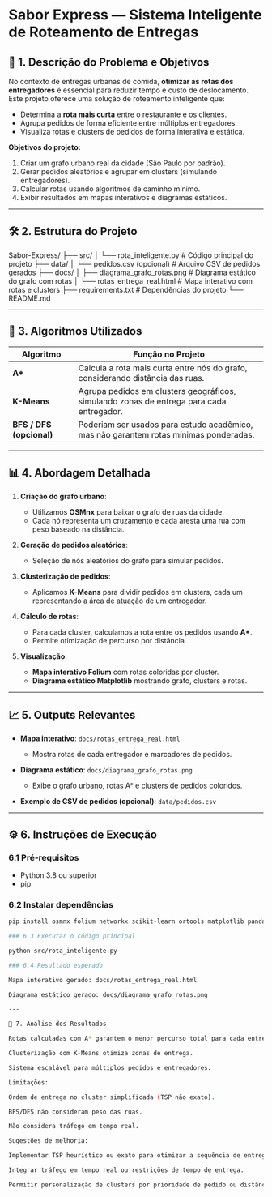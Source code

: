 # Sabor Express — Sistema Inteligente de Roteamento de Entregas

## 📌 1. Descrição do Problema e Objetivos

No contexto de entregas urbanas de comida, **otimizar as rotas dos entregadores** é essencial para reduzir tempo e custo de deslocamento. Este projeto oferece uma solução de roteamento inteligente que:

- Determina a **rota mais curta** entre o restaurante e os clientes.
- Agrupa pedidos de forma eficiente entre múltiplos entregadores.
- Visualiza rotas e clusters de pedidos de forma interativa e estática.

**Objetivos do projeto:**

1. Criar um grafo urbano real da cidade (São Paulo por padrão).
2. Gerar pedidos aleatórios e agrupar em clusters (simulando entregadores).
3. Calcular rotas usando algoritmos de caminho mínimo.
4. Exibir resultados em mapas interativos e diagramas estáticos.

---

## 🛠️ 2. Estrutura do Projeto

Sabor-Express/
├── src/
│ └── rota_inteligente.py # Código principal do projeto
├── data/
│ └── pedidos.csv (opcional) # Arquivo CSV de pedidos gerados
├── docs/
│ ├── diagrama_grafo_rotas.png # Diagrama estático do grafo com rotas
│ └── rotas_entrega_real.html # Mapa interativo com rotas e clusters
├── requirements.txt # Dependências do projeto
└── README.md


---

## 🧮 3. Algoritmos Utilizados

| Algoritmo | Função no Projeto |
|-----------|-----------------|
| **A\***  | Calcula a rota mais curta entre nós do grafo, considerando distância das ruas. |
| **K-Means** | Agrupa pedidos em clusters geográficos, simulando zonas de entrega para cada entregador. |
| **BFS / DFS (opcional)** | Poderiam ser usados para estudo acadêmico, mas não garantem rotas mínimas ponderadas. |

---

## 📊 4. Abordagem Detalhada

1. **Criação do grafo urbano**:  
   - Utilizamos **OSMnx** para baixar o grafo de ruas da cidade.  
   - Cada nó representa um cruzamento e cada aresta uma rua com peso baseado na distância.

2. **Geração de pedidos aleatórios**:  
   - Seleção de nós aleatórios do grafo para simular pedidos.

3. **Clusterização de pedidos**:  
   - Aplicamos **K-Means** para dividir pedidos em clusters, cada um representando a área de atuação de um entregador.

4. **Cálculo de rotas**:  
   - Para cada cluster, calculamos a rota entre os pedidos usando **A\***.  
   - Permite otimização de percurso por distância.

5. **Visualização**:  
   - **Mapa interativo Folium** com rotas coloridas por cluster.  
   - **Diagrama estático Matplotlib** mostrando grafo, clusters e rotas.

---

## 📈 5. Outputs Relevantes

- **Mapa interativo**: `docs/rotas_entrega_real.html`  
  - Mostra rotas de cada entregador e marcadores de pedidos.

- **Diagrama estático**: `docs/diagrama_grafo_rotas.png`  
  - Exibe o grafo urbano, rotas A* e clusters de pedidos coloridos.

- **Exemplo de CSV de pedidos (opcional)**: `data/pedidos.csv`  

---

## ⚙️ 6. Instruções de Execução

### 6.1 Pré-requisitos

- Python 3.8 ou superior  
- pip  

### 6.2 Instalar dependências

```bash
pip install osmnx folium networkx scikit-learn ortools matplotlib pandas numpy

### 6.3 Executar o código principal

python src/rota_inteligente.py

### 6.4 Resultado esperado

Mapa interativo gerado: docs/rotas_entrega_real.html

Diagrama estático gerado: docs/diagrama_grafo_rotas.png

---

📝 7. Análise dos Resultados

Rotas calculadas com A* garantem o menor percurso total para cada entregador.

Clusterização com K-Means otimiza zonas de entrega.

Sistema escalável para múltiplos pedidos e entregadores.

Limitações:

Ordem de entrega no cluster simplificada (TSP não exato).

BFS/DFS não consideram peso das ruas.

Não considera tráfego em tempo real.

Sugestões de melhoria:

Implementar TSP heurístico ou exato para otimizar a sequência de entregas.

Integrar tráfego em tempo real ou restrições de tempo de entrega.

Permitir personalização de clusters por prioridade de pedido ou distância máxima.











